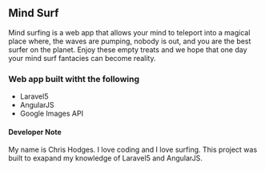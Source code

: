 ## Mind Surf

Mind surfing is a web app that allows your mind to teleport into a magical place where, the waves are pumping, nobody is out, and you are the best surfer on the planet. Enjoy these empty treats and we hope that one day your mind surf fantacies can become reality.

### Web app built witht the following
 - Laravel5
 - AngularJS
 - Google Images API

#### Developer Note
My name is Chris Hodges. I love coding and I love surfing. This project was built to exapand my knowledge of Laravel5 and AngularJS.